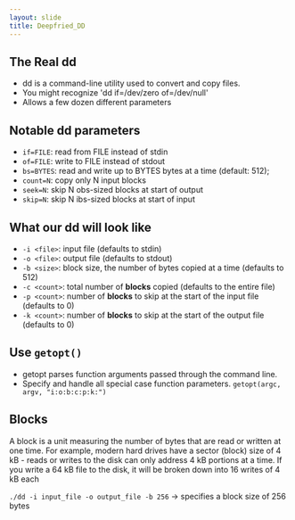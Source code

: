 ```yaml
---
layout: slide
title: Deepfried_DD
---
```


## The Real dd

* dd is a command-line utility used to convert and copy files.
* You might recognize 'dd if=/dev/zero of=/dev/null'
* Allows a few dozen different parameters

## Notable dd parameters

* `if=FILE`: read from FILE instead of stdin
* `of=FILE`: write to FILE instead of stdout
* `bs=BYTES`: read and write up to BYTES bytes at a time (default: 512);
* `count=N`: copy only N input blocks
* `seek=N`: skip N obs-sized blocks at start of output
* `skip=N`: skip N ibs-sized blocks at start of input

<horizontal />

## What our dd will look like

* `-i <file>`: input file (defaults to stdin)
* `-o <file>`: output file (defaults to stdout)
* `-b <size>`: block size, the number of bytes copied at a time (defaults to 512)
* `-c <count>`: total number of **blocks** copied (defaults to the entire file)
* `-p <count>`: number of **blocks** to skip at the start of the input file (defaults to 0)
* `-k <count>`: number of **blocks** to skip at the start of the output file (defaults to 0)

## Use `getopt()`

* getopt parses function arguments passed through the command line. 
* Specify and handle all special case function parameters.
`getopt(argc, argv, "i:o:b:c:p:k:")`

<horizontal />

## Blocks

A block is a unit measuring the number of bytes that are read or written at one time. For example, modern hard drives have a sector (block) size of 4 kB - reads or writes to the disk can only address 4 kB portions at a time. If you write a 64 kB file to the disk, it will be broken down into 16 writes of 4 kB each

`./dd -i input_file -o output_file -b 256` -> specifies a block size of 256 bytes
